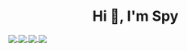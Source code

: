 
<h1 align="center">Hi 👋, I'm Spy </h1>
<a href="https://github.com/vjkingler">
  <img align="center" src="https://github-readme-stats.vercel.app/api/top-langs/?username=vjkingler&theme=dark&hide_langs_below=1" />
</a>
<a href="https://github.com/vjkingler">
 <img align="center" src="https://github-readme-stats.vercel.app/api?username=vjkingler&&show_icons=true&title_color=ffffff&icon_color=bb2acf&text_color=daf7dc&bg_color=151515"/>
</a>
<a href="https://github.com/vjkinler">
  <img align="center" src="https://github-readme-stats.vercel.app/api/pin/?username=vjkingler&repo=mindDiary&theme=dark" />
</a>
<a href="https://github.com/vjkingler/">
 <img align="center" src="https://github-readme-stats.vercel.app/api/pin/?username=vjkingler&repo=xylophone-flutter&theme=dark" />
</a>
</p>
